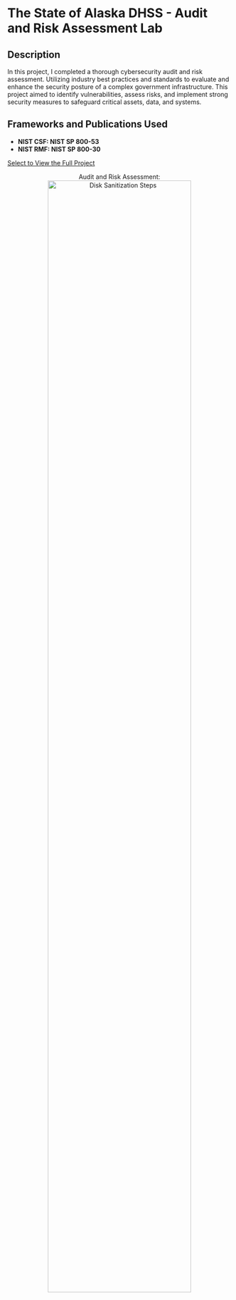 <h1>The State of Alaska DHSS - Audit and Risk Assessment Lab</h1>

<h2>Description</h2>
In this project, I completed a thorough cybersecurity audit and risk assessment. Utilizing industry best practices and standards to evaluate and enhance the security posture of a complex government infrastructure. This project aimed to identify vulnerabilities, assess risks, and implement strong security measures to safeguard critical assets, data, and systems.
<br />


<h2>Frameworks and Publications Used</h2>

- <b>NIST CSF: NIST SP 800-53</b> 
- <b>NIST RMF: NIST SP 800-30</b>

[Select to View the Full Project](https://1drv.ms/x/s!AtUVmsXWeDsHiiQFesRjROh3x2V-?e=1T9xXf)
<p align="center">
Audit and Risk Assessment: <br/>
<img src="https://i.imgur.com/j8Qbg2u.png" height="80%" width="80%" alt="Disk Sanitization Steps"/>
<br />
<br />
<!--
 ```diff
- text in red
+ text in green
! text in orange
# text in gray
@@ text in purple (and bold)@@
```
--!>
